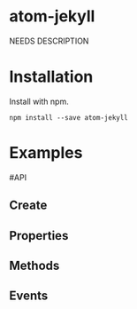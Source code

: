 # atom-jekyll
NEEDS DESCRIPTION

# Installation
Install with npm.

```shell
npm install --save atom-jekyll
```

# Examples

#API
## Create

## Properties

## Methods

## Events
